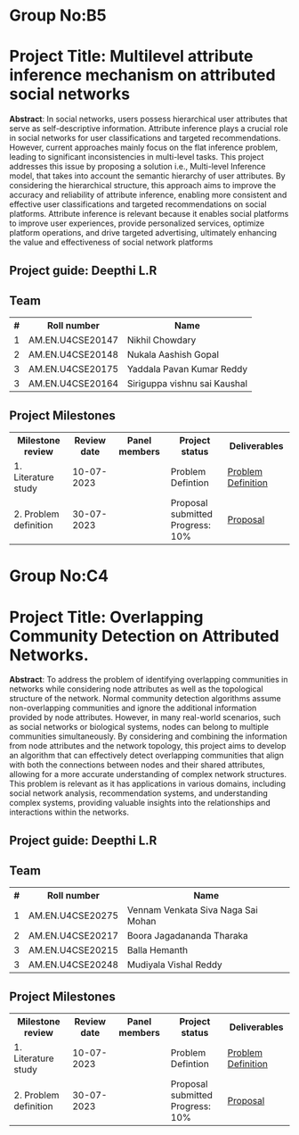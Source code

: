 # Group No:B5

# Project Title: Multilevel attribute inference mechanism on attributed social networks

**Abstract**: In social networks, users possess hierarchical user attributes that serve as self-descriptive 
information. Attribute inference plays a crucial role in social networks for user classifications 
and targeted recommendations. However, current approaches mainly focus on the flat 
inference problem, leading to significant inconsistencies in multi-level tasks. This project 
addresses this issue by proposing a solution i.e., Multi-level Inference model, that takes into 
account the semantic hierarchy of user attributes. By considering the hierarchical structure, this 
approach aims to improve the accuracy and reliability of attribute inference, enabling more 
consistent and effective user classifications and targeted recommendations on social platforms.
Attribute inference is relevant because it enables social platforms to improve user experiences, 
provide personalized services, optimize platform operations, and drive targeted advertising, 
ultimately enhancing the value and effectiveness of social network platforms

## Project guide: Deepthi L.R
## Team

<table>
  <tr>
    <th>#</th>
    <th>Roll number</th>
    <th>Name</th>
  </tr>
  <tr>
    <td>1</td>
    <td>AM.EN.U4CSE20147</td>
    <td>Nikhil Chowdary</td>
  </tr>
  <tr>
    <td>2</td>
    <td>AM.EN.U4CSE20148</td>
    <td>Nukala Aashish Gopal</td>
  </tr>  
<tr>
    <td>3</td>
    <td>AM.EN.U4CSE20175</td>
    <td>Yaddala Pavan Kumar Reddy
</td>
  </tr>  
  <tr>
    <td>3</td>
    <td>AM.EN.U4CSE20164</td>
    <td>Siriguppa vishnu sai Kaushal </td>
  </tr>
 
</table>


## Project Milestones

<table>
  <tr>
    <th>Milestone review</th>
    <th>Review date</th>
    <th>Panel members</th>
    <th>Project status</th>
    <th>Deliverables</th>
  </tr>
  <tr>
    <td>1. Literature study</td>
    <td>10-07-2023</td>
    <td><br><br></td>
    <td>Problem Defintion<br></td>
    <td>
      <a href="B5/Group-B5_Problem Defintion.pdf">Problem Definition</a>
    </td>
  </tr>
  <tr>
    <td>2. Problem definition</td>
    <td>30-07-2023</td>
    <td><br><br></td>
    <td>Proposal submitted<br>Progress: 10%</td>
    <td>
      <a href="B5/Group-B5_Proposal.pdf">Proposal</a>
    </td>
  </tr>  
</table>

# Group No:C4

# Project Title: Overlapping Community Detection on Attributed Networks.


**Abstract**: To address the problem of identifying overlapping communities in networks while considering node attributes as well as the topological structure of the network. Normal community detection algorithms assume non-overlapping communities and ignore the additional information provided by node attributes. However, in many real-world scenarios, such as social networks or biological systems, nodes can belong to multiple communities simultaneously. By considering and combining the information from node attributes and the network topology, this project aims to develop an algorithm that can effectively detect overlapping communities that align with both the connections between nodes and their shared attributes, allowing for a more accurate understanding of complex network structures. This problem is relevant as it has applications in various domains, including social network analysis, recommendation systems, and understanding complex systems, providing valuable insights into the relationships and interactions within the networks.



## Project guide: Deepthi L.R
## Team

<table>
  <tr>
    <th>#</th>
    <th>Roll number</th>
    <th>Name</th>
  </tr>
  <tr>
    <td>1</td>
    <td>AM.EN.U4CSE20275</td>
    <td>Vennam Venkata Siva Naga Sai Mohan</td>
  </tr>
  <tr>
    <td>2</td>
    <td>AM.EN.U4CSE20217</td>
    <td>Boora Jagadananda Tharaka</td>
  </tr>  
<tr>
    <td>3</td>
    <td>AM.EN.U4CSE20215</td>
    <td>Balla Hemanth
</td>
  </tr>  
  <tr>
    <td>3</td>
    <td>AM.EN.U4CSE20248</td>
    <td>Mudiyala Vishal Reddy </td>
  </tr>
 
</table>


## Project Milestones

<table>
  <tr>
    <th>Milestone review</th>
    <th>Review date</th>
    <th>Panel members</th>
    <th>Project status</th>
    <th>Deliverables</th>
  </tr>
  <tr>
    <td>1. Literature study</td>
    <td>10-07-2023</td>
    <td><br><br></td>
    <td>Problem Defintion<br></td>
    <td>
      <a href="C4/Problem Definition.pdf">Problem Definition</a>
    </td>
  </tr>
  <tr>
    <td>2. Problem definition</td>
    <td>30-07-2023</td>
    <td><br><br></td>
    <td>Proposal submitted<br>Progress: 10%</td>
    <td>
      <a href="C4/Proposal.pdf">Proposal</a>
    </td>
  </tr>  
</table>
